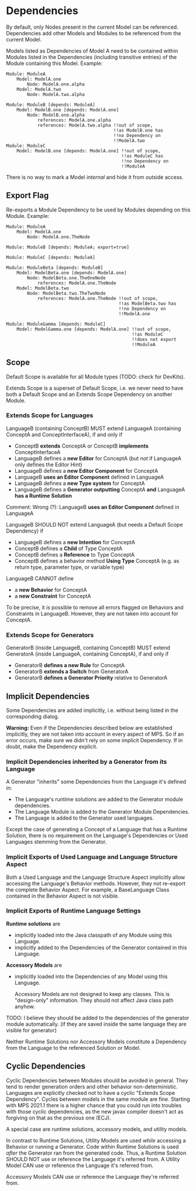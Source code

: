 # Dependencies

By default, only Nodes present in the current Model can be referenced. Dependencies add other Models and Modules to be referenced from the current Model.

Models listed as Dependencies of Model A need to be contained within Modules listed in the Dependencies (including transitive entries) of the Module containing this Model. Example:

	Module: ModuleA
		Model: ModelA.one
			Node: ModelA.one.alpha
		Model: ModelA.two
			Node: ModelA.two.alpha
		
	Module: ModuleB [depends: ModuleA]
		Model: ModelB.one [depends: ModelA.one]
			Node: ModelB.one.alpha
				references: ModelA.one.alpha
				references: ModelA.two.alpha !!out of scope,
				                             !!as ModelB.one has
				                             !!no Dependency on 
				                             !!ModelA.two
	Module: ModuleC
		Model: ModelB.one [depends: ModelA.one] !!out of scope,
		                                        !!as ModuleC has
		                                        !!no Dependency on
		                                        !!ModuleA

There is no way to mark a Model *internal* and hide it from outside access.

<a name="re_export"></a>
## Export Flag

Re-exports a Module Dependency to be used by Modules depending on this Module. Example:

	Module: ModuleA
		Model: ModelA.one
			Node: ModelA.one.TheNode

	Module: ModuleB [depends: ModuleA; export=true]

	Module: ModuleC [depends: ModuleA]

	Module: ModuleBeta [depends: ModuleB]
		Model: ModelBeta.one [depends: ModelA.one]
			Node: ModelBeta.one.TheOneNode
				references: ModelA.one.TheNode
		Model: ModelBeta.two
			Node: ModelBeta.two.TheTwoNode
				references: ModelA.one.TheNode !!out of scope,
				                               !!as ModelBeta.two has
				                               !!no Dependency on
				                               !!ModelA.one

	Module: ModuleGamma [depends: ModuleC]
		Model: ModelGamma.one [depends: ModelA.one] !!out of scope,
		                                            !!as ModuleC
		                                            !!does not export
		                                            !!ModuleA

<a name="_scope"></a>
## Scope

Default Scope is available for all Module types (TODO: check for DevKits).

Extends Scope is a superset of Default Scope, i.e. we never need to have both a Default Scope and an Extends Scope Dependency on another Module.

<a name="extend_language"></a>
### Extends Scope for Languages

LanguageB (containing ConceptB) MUST extend LanguageA (containing ConceptA and ConceptInterfaceA), if and only if

* ConceptB **extends** ConceptA or ConceptB **implements** ConceptInterfaceA
* LanguageB defines a **new Editor** for ConceptA (but *not* if LanguageA only defines the Editor Hint)
* LanguageB defines a **new Editor Component** for ConceptA
* LanguageB **uses an Editor Component** defined in LanguageA
* LanguageB defines a **new Type system** for ConceptA
* <a name="generating_concept_with_runtime_solution"></a>LanguageB defines a **Generator outputting** ConceptA **and** LanguageA **has a Runtime Solution**

Comment: Wrong (?): LanguageB **uses an Editor Component** defined in LanguageA

LanguageB SHOULD NOT extend LanguageA (but needs a Default Scope Dependency) if

* LanguageB defines a **new Intention** for ConceptA
* ConceptB defines a **Child** of Type ConceptA
* ConceptB defines a **Reference** to Type ConceptA
* ConceptB defines a behavior method **Using Type** ConceptA (e.g. as return type, parameter type, or variable type)

LanguageB CANNOT define

* a **new Behavior** for ConceptA
* a **new Constraint** for ConceptA

To be precise, it *is* possible to remove all errors flagged on Behaviors and Constraints in LanguageB. However, they are not taken into account for ConceptA.

<a name="extend_generator"></a>
### Extends Scope for Generators

GeneratorB (inside LanguageB, containing ConceptB) MUST extend GeneratorA (inside LanguageA, containing ConceptA), if and only if

* GeneratorB **defines a new Rule** for ConceptA
* GeneratorB **extends a Switch** from GeneratorA
* GeneratorB **defines a Generator Priority** relative to GeneratorA

<a name="implicit_dependencies"></a>
## Implicit Dependencies

Some Dependencies are added implicitly, i.e. without being listed in the corresponding dialog.

**Warning:** Even if the Dependencies described below are established implicitly, they are not taken into account in every aspect of MPS. So if an error occurs, make sure we didn't rely on some implicit Dependency. If in doubt, make the Dependency explicit.


<a name="implicit_generator_dependencies"></a>
### Implicit Dependencies inherited by a Generator from its Language

A Generator "inherits" some Dependencies from the Language it's defined in:

* The Language's runtime solutions are added to the Generator module dependencies.
* The Language Module is added to the Generator Module Dependencies.
* The Language is added to the Generator used languages.

Except the case of generating a Concept of a Language that has a Runtime Solution, there is no requirement on the Language's Dependencies or Used Languages stemming from the Generator.

<a name="implicit_language_export"></a>
### Implicit Exports of Used Language and Language Structure Aspect

Both a Used Language and the Language Structure Aspect implicitly allow accessing the Language's Behavior methods. However, they not re-export the complete Behavior Aspect. For example, a BaseLanguage Class contained in the Behavior Aspect is not visible.

<a name="implicit_runtime_exports"></a>
### Implicit Exports of Runtime Language Settings

**Runtime solutions** are

* implicitly loaded into the Java classpath of any Module using this Language.
* implicitly added to the Dependencies of the Generator contained in this Language.

**Accessory Models** are

* implicitly loaded into the Dependencies of any Model using this Language.

  Accessory Models are not designed to keep any classes. This is "design-only" information. They should not affect Java class path anyhow.

TODO: I believe they should be added to the dependencies of the generator module automatically. (if they are saved inside the same language they are visible for generator)

Neither Runtime Solutions nor Accessory Models constitute a Dependency from the Language to the referenced Solution or Model.

<a name="cyclic_dependency"></a>
## Cyclic Dependencies

Cyclic Dependencies between Modules should be avoided in general. They tend to render generation orders and other behavior non-deterministic. Languages are explicitly checked not to have a cyclic "Extends Scope Dependency". Cycles between models in the same module are fine.
Starting with MPS 2021.1 there is a higher chance that you could run into troubles with those cyclic dependencies, as the new javax compiler doesn't act as forgiving on that as the previous one (ECJ).

A special case are runtime solutions, accessory models, and utility models.

In contrast to Runtime Solutions, Utility Models are used *while* accessing a Behavior or running a Generator. Code within Runtime Solutions is used *after* the Generator ran from the generated code. Thus, a Runtime Solution SHOULD NOT use or reference the Language it's referred from. A Utility Model CAN use or reference the Language it's referred from.

Accessory Models CAN use or reference the Language they're referred from.
